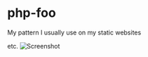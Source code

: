 # php-foo
My pattern I usually use on my static websites

etc.
![Screenshot](https://github.com/mustafauzun0/php-foo/blob/master/screenshots/php-foo.png)
